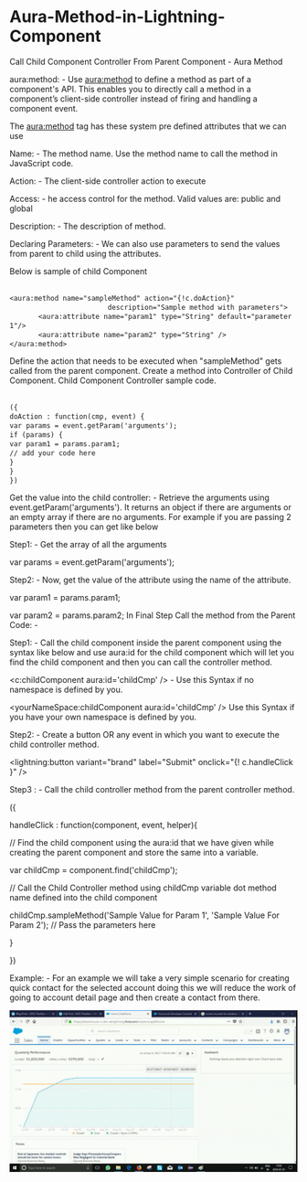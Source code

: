 # Aura-Method-in-Lightning-Component
Call Child Component Controller From Parent Component - Aura Method

aura:method: - Use <aura:method> to define a method as part of a component's API. This enables you to directly call a method in a component’s client-side controller instead of firing and handling a component event.

The <aura:method> tag has these system pre defined attributes that we can use

Name: - The method name. Use the method name to call the method in JavaScript code.

Action: - The client-side controller action to execute

Access: - he access control for the method. Valid values are: public and global

Description: - The description of method.

Declaring Parameters: - We can also use parameters to send the values from parent to child using the attributes.

Below is sample of child Component

````

<aura:method name="sampleMethod" action="{!c.doAction}"
                        description="Sample method with parameters">
       <aura:attribute name="param1" type="String" default="parameter 1"/>
       <aura:attribute name="param2" type="String" />
</aura:method>

````

Define the action that needs to be executed when "sampleMethod" gets called from the parent component. Create a method into Controller of Child Component. Child Component Controller sample code.

````

({
doAction : function(cmp, event) {
var params = event.getParam('arguments');
if (params) {
var param1 = params.param1;
// add your code here
}
}
})

````

Get the value into the child controller: - Retrieve the arguments using event.getParam('arguments'). It returns an object if there are arguments or an empty array if there are no arguments. For example if you are passing 2 parameters then you can get like below

Step1: - Get the array of all the arguments

var params = event.getParam('arguments');

Step2: - Now, get the value of the attribute using the name of the attribute.

var param1 = params.param1;

var param2 = params.param2;
In Final Step Call the method from the Parent Code: -

Step1: - Call the child component inside the parent component using the syntax like below and use aura:id for the child component which will let you find the child component and then you can call the controller method.

<c:childComponent aura:id='childCmp' /> - Use this Syntax if no namespace is defined by you.

<yourNameSpace:childComponent aura:id='childCmp' /> Use this Syntax if you have your own       namespace is defined by you.

Step2: - Create a button OR any event in which you want to execute the child controller method.

<lightning:button variant="brand" label="Submit" onclick="{! c.handleClick }" />

Step3 : - Call the child controller method from the parent controller method.

({

handleClick : function(component, event, helper){

// Find the child component using the aura:id that we have given while creating the parent component and store the same into a variable.

var childCmp = component.find('childCmp');

// Call the Child Controller method using childCmp variable dot method name defined into the child component

childCmp.sampleMethod('Sample Value for Param 1', 'Sample Value For Param 2'); // Pass the parameters here

}

})

Example: - For an example we will take a very simple scenario for creating quick contact for the selected account doing this we will reduce the work of going to account detail page and then create a contact from there. 

![Aura Method](https://github.com/amitastreait/Aur-Method-in-Lightning-Component/blob/master/Parent%20-%20Child/Aura%20Method.gif)
